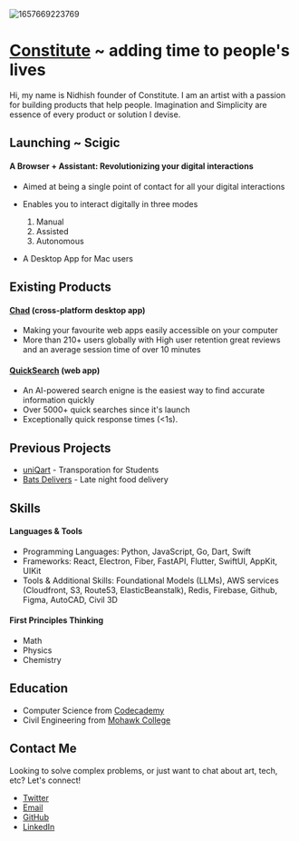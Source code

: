 ![1657669223769](https://user-images.githubusercontent.com/72427739/210922811-3fecc62d-7cd2-427c-859a-6596d66a96e8.jpeg)

# [Constitute](https://constitute.ai) ~ adding time to people's lives

Hi, my name is Nidhish founder of Constitute. I am an artist with a passion for building products that help people. Imagination and Simplicity are essence of every product or solution I devise.


## Launching ~ Scigic
#### A Browser + Assistant: Revolutionizing your digital interactions
- Aimed at being a single point of contact for all your digital interactions
- Enables you to interact digitally in three modes
  
  1. Manual
  2. Assisted
  3. Autonomous
 
- A Desktop App for Mac users

## Existing Products

#### [Chad](https://getchad.co) (cross-platform desktop app)
- Making your favourite web apps easily accessible on your computer 
- More than 210+ users globally with High user retention great reviews and an average session time of over 10 minutes

#### [QuickSearch](https://constitute.ai/quicksearch/) (web app)
- An AI-powered search enigne is the easiest way to find accurate information quickly 
- Over 5000+ quick searches since it's launch
- Exceptionally quick response times (<1s).


## Previous Projects

- [uniQart](https://linktr.ee/uniqart/) - Transporation for Students
- [Bats Delivers](https://www.zomato.com/ahmedabad/bats-delivers-paldi) - Late night food delivery
  

## Skills

#### Languages & Tools

- Programming Languages: Python, JavaScript, Go, Dart, Swift
- Frameworks: React, Electron, Fiber, FastAPI, Flutter, SwiftUI, AppKit, UIKit
- Tools & Additional Skills: Foundational Models (LLMs), AWS services (Cloudfront, S3, Route53, ElasticBeanstalk), Redis, Firebase, Github, Figma, AutoCAD, Civil 3D

#### First Principles Thinking

- Math
- Physics
- Chemistry

## Education

- Computer Science from [Codecademy](https://codecademy.com/)
- Civil Engineering from [Mohawk College](https://mohawkcollege.ca/)

## Contact Me
Looking to solve complex problems, or just want to chat about art, tech, etc? Let's connect!

- [Twitter](https://twitter.com/nidhishgajjar)
- [Email](mailto:artist@scigic.com)  
- [GitHub](https://github.com/nidhishgajjar)
- [LinkedIn](https://www.linkedin.com/in/nidhish-gajjar-665896167)

